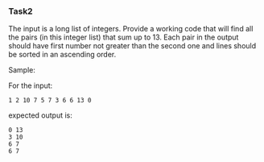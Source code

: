 ### Task2
The input is a long list of integers. Provide a working code that will find all the pairs (in this integer list) that sum up to 13. Each pair in the output should have first number not greater than the second one and lines should be sorted in an ascending order.

Sample:

For the input:

```
1 2 10 7 5 7 3 6 6 13 0

```

expected output is:

```
0 13
3 10
6 7
6 7
```